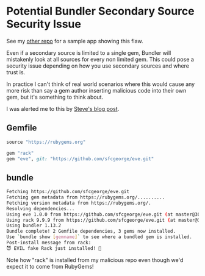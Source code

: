 # Potential Bundler Secondary Source Security Issue

See my [other repo](https://github.com/sfcgeorge/gem_clash) for a sample app showing this flaw.

Even if a secondary source is limited to a single gem, Bundler will mistakenly look at all sources for every non limited gem. This could pose a security issue depending on how you use secondary sources and where trust is.

In practice I can't think of real world scenarios where this would cause any more risk than say a gem author inserting malicious code into their own gem, but it's something to think about.

I was alerted me to this by [Steve's blog post](http://collectiveidea.com/blog/archives/2016/10/06/bundlers-multiple-source-security-vulnerability/).

## Gemfile

```ruby
source "https://rubygems.org"

gem "rack"
gem "eve", git: "https://github.com/sfcgeorge/eve.git"
```

## bundle

```sh
Fetching https://github.com/sfcgeorge/eve.git
Fetching gem metadata from https://rubygems.org/..........
Fetching version metadata from https://rubygems.org/.
Resolving dependencies...
Using eve 1.0.0 from https://github.com/sfcgeorge/eve.git (at master@303e489)
Using rack 9.9.9 from https://github.com/sfcgeorge/eve.git (at master@303e489)
Using bundler 1.13.2
Bundle complete! 2 Gemfile dependencies, 3 gems now installed.
Use `bundle show [gemname]` to see where a bundled gem is installed.
Post-install message from rack:
😈 EVIL fake Rack just installed! 👿
```

Note how "rack" is installed from my malicious repo even though we'd expect it to come from RubyGems!
